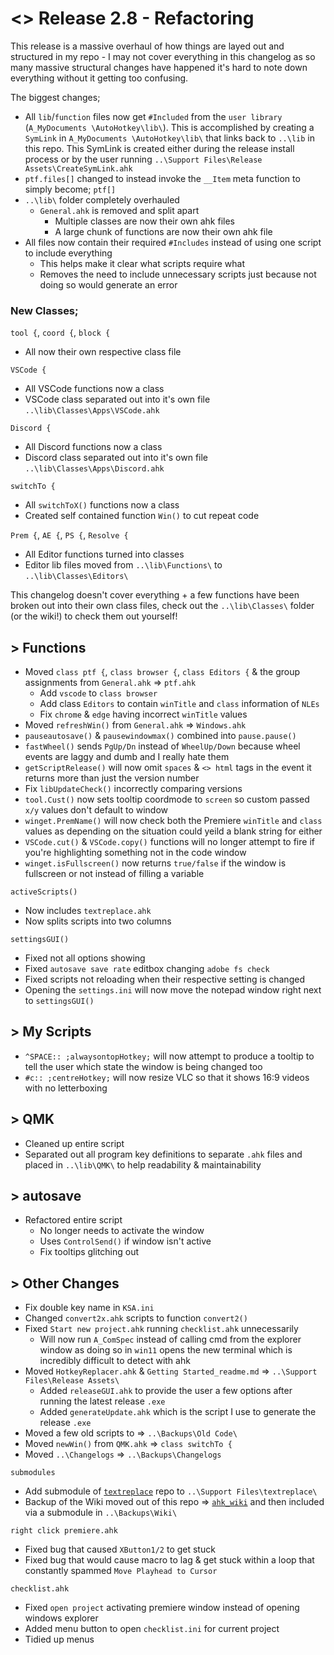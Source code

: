 # <> Release 2.8 - Refactoring
This release is a massive overhaul of how things are layed out and structured in my repo - I may not cover everything in this changelog as so many massive structural changes have happened it's hard to note down everything without it getting too confusing.

The biggest changes;

- All `lib`/`function` files now get `#Included` from the `user library` (`A_MyDocuments \AutoHotkey\lib\`). This is accomplished by creating a `SymLink` in `A_MyDocuments \AutoHotkey\lib\` that links back to `..\lib` in this repo. This SymLink is created either during the release install process or by the user running `..\Support Files\Release Assets\CreateSymLink.ahk`
- `ptf.files[]` changed to instead invoke the `__Item` meta function to simply become; `ptf[]`
- `..\lib\` folder completely overhauled
    - `General.ahk` is removed and split apart
        - Multiple classes are now their own ahk files
        - A large chunk of functions are now their own ahk file
- All files now contain their required `#Includes` instead of using one script to include everything
    - This helps make it clear what scripts require what
    - Removes the need to include unnecessary scripts just because not doing so would generate an error

### New Classes;

`tool {`, `coord {`, `block {`
- All now their own respective class file

`VSCode {`
- All VSCode functions now a class
- VSCode class separated out into it's own file `..\lib\Classes\Apps\VSCode.ahk`

`Discord {`
- All Discord functions now a class
- Discord class separated out into it's own file `..\lib\Classes\Apps\Discord.ahk`

`switchTo {`
- All `switchToX()` functions now a class
- Created self contained function `Win()` to cut repeat code

`Prem {`, `AE {`, `PS {`, `Resolve {`
- All Editor functions turned into classes
- Editor lib files moved from `..\lib\Functions\` to `..\lib\Classes\Editors\`

This changelog doesn't cover everything + a few functions have been broken out into their own class files, check out the `..\lib\Classes\` folder (or the wiki!) to check them out yourself!

## > Functions
- Moved `class ptf {`, `class browser {`, `class Editors {` & the group assignments from `General.ahk` => `ptf.ahk`
    - Add `vscode` to `class browser`
    - Add class `Editors` to contain `winTitle` and `class` information of `NLEs`
    - Fix `chrome` & `edge` having incorrect `winTitle` values
- Moved `refreshWin()` from `General.ahk` => `Windows.ahk`
- `pauseautosave()` & `pausewindowmax()` combined into `pause.pause()`
- `fastWheel()` sends `PgUp/Dn` instead of `WheelUp/Down` because wheel events are laggy and dumb and I really hate them
- `getScriptRelease()` will now omit `spaces` & `<> html` tags in the event it returns more than just the version number
- Fix `libUpdateCheck()` incorrectly comparing versions
- `tool.Cust()` now sets tooltip coordmode to `screen` so custom passed `x/y` values don't default to window
- `winget.PremName()` will now check both the Premiere `winTitle` and `class` values as depending on the situation could yeild a blank string for either
- `VSCode.cut()` & `VSCode.copy()` functions will no longer attempt to fire if you're highlighting something not in the code window
- `winget.isFullscreen()` now returns `true/false` if the window is fullscreen or not instead of filling a variable

`activeScripts()`
- Now includes `textreplace.ahk`
- Now splits scripts into two columns

`settingsGUI()`
- Fixed not all options showing
- Fixed `autosave save rate` editbox changing `adobe fs check`
- Fixed scripts not reloading when their respective setting is changed
- Opening the `settings.ini` will now move the notepad window right next to `settingsGUI()`

## > My Scripts
- `^SPACE:: ;alwaysontopHotkey;` will now attempt to produce a tooltip to tell the user which state the window is being changed too
- `#c:: ;centreHotkey;` will now resize VLC so that it shows 16:9 videos with no letterboxing

## > QMK
- Cleaned up entire script
- Separated out all program key definitions to separate `.ahk` files and placed in `..\lib\QMK\` to help readability & maintainability

## > autosave
- Refactored entire script
    - No longer needs to activate the window
    - Uses `ControlSend()` if window isn't active
    - Fix tooltips glitching out

## > Other Changes
- Fix double key name in `KSA.ini`
- Changed `convert2x.ahk` scripts to function `convert2()`
- Fixed `Start new project.ahk` running `checklist.ahk` unnecessarily
    - Will now run `A_ComSpec` instead of calling cmd from the explorer window as doing so in `win11` opens the new terminal which is incredibly difficult to detect with ahk
- Moved `HotkeyReplacer.ahk` & `Getting Started_readme.md` => `..\Support Files\Release Assets\`
    - Added `releaseGUI.ahk` to provide the user a few options after running the latest release `.exe`
    - Added `generateUpdate.ahk` which is the script I use to generate the release `.exe`
- Moved a few old scripts to => `..\Backups\Old Code\`
- Moved `newWin()` from `QMK.ahk` => `class switchTo {`
- Moved `..\Changelogs` => `..\Backups\Changelogs`

`submodules`
- Add submodule of [`textreplace`](https://github.com/Tomshiii/textreplace) repo to `..\Support Files\textreplace\`
- Backup of the Wiki moved out of this repo => [`ahk_wiki`](https://github.com/Tomshiii/ahk_wiki) and then included via a submodule in `..\Backups\Wiki\`

`right click premiere.ahk`
- Fixed bug that caused `XButton1/2` to get stuck
- Fixed bug that would cause macro to lag & get stuck within a loop that constantly spammed `Move Playhead to Cursor`

`checklist.ahk`
- Fixed `open project` activating premiere window instead of opening windows explorer
- Added menu button to open `checklist.ini` for current project
- Tidied up menus
